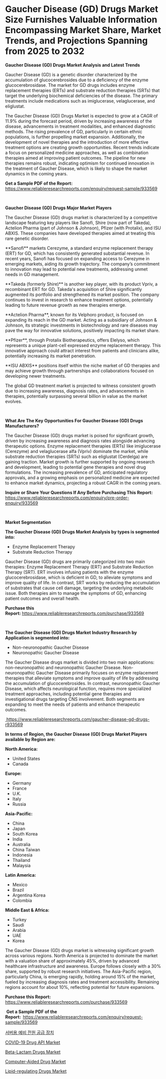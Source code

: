 <p><h1>Gaucher Disease (GD) Drugs Market Size Furnishes Valuable Information Encompassing Market Share, Market Trends, and Projections Spanning from 2025 to 2032</h1></p><p><strong>Gaucher Disease (GD) Drugs Market Analysis and Latest Trends</strong></p>
<p><p>Gaucher Disease (GD) is a genetic disorder characterized by the accumulation of glucocerebrosides due to a deficiency of the enzyme glucocerebrosidase. The market for GD drugs includes enzyme replacement therapies (ERTs) and substrate reduction therapies (SRTs) that target the underlying biochemical deficiencies of the disease. The primary treatments include medications such as imiglucerase, velaglucerase, and eliglustat.</p><p>The Gaucher Disease (GD) Drugs Market is expected to grow at a CAGR of 11.9% during the forecast period, driven by increasing awareness of the disease, advancements in treatment modalities, and enhanced diagnostic methods. The rising prevalence of GD, particularly in certain ethnic populations, is further propelling market expansion. Additionally, the development of novel therapies and the introduction of more effective treatment options are creating growth opportunities. Recent trends indicate a focus on personalized medicine approaches, as well as combination therapies aimed at improving patient outcomes. The pipeline for new therapies remains robust, indicating optimism for continued innovation in the treatment of Gaucher Disease, which is likely to shape the market dynamics in the coming years.</p></p>
<p><strong>Get a Sample PDF of the Report:&nbsp;</strong> <a href="https://www.reliableresearchreports.com/enquiry/request-sample/933569?utm_campaign=38&utm_medium=2&utm_source=Github&utm_content=ia&utm_term=09032025&utm_id=gaucher-disease-gd-drugs">https://www.reliableresearchreports.com/enquiry/request-sample/933569</a></p>
<p>&nbsp;</p>
<p><strong>Gaucher Disease (GD) Drugs Major Market Players</strong></p>
<p><p>The Gaucher Disease (GD) drugs market is characterized by a competitive landscape featuring key players like Sanofi, Shire (now part of Takeda), Actelion Pharma (part of Johnson & Johnson), Pfizer (with Protalix), and ISU ABXIS. These companies have developed therapies aimed at treating this rare genetic disorder.</p><p>**Sanofi** markets Cerezyme, a standard enzyme replacement therapy (ERT) for GD, which has consistently generated substantial revenue. In recent years, Sanofi has focused on expanding access to Cerezyme in emerging markets, aiding its growth trajectory. The company’s commitment to innovation may lead to potential new treatments, addressing unmet needs in GD management.</p><p>**Takeda (formerly Shire)** is another key player, with its product Vpriv, a recombinant ERT for GD. Takeda's acquisition of Shire significantly augmented its portfolio and strengthened its market position. The company continues to invest in research to enhance treatment options, potentially leading to future revenue growth as new therapies emerge.</p><p>**Actelion Pharma**, known for its Velphoro product, is focused on expanding its reach in the GD market. Acting as a subsidiary of Johnson & Johnson, its strategic investments in biotechnology and rare diseases may pave the way for innovative solutions, positively impacting its market share.</p><p>**Pfizer**, through Protalix Biotherapeutics, offers Elelyso, which represents a unique plant-cell expressed enzyme replacement therapy. This innovative approach could attract interest from patients and clinicians alike, potentially increasing its market penetration.</p><p>**ISU ABXIS** positions itself within the niche market of GD therapies and may achieve growth through partnerships and collaborations focused on developing newer treatments.</p><p>The global GD treatment market is projected to witness consistent growth due to increasing awareness, diagnosis rates, and advancements in therapies, potentially surpassing several billion in value as the market evolves.</p></p>
<p>&nbsp;</p>
<p><strong>What Are The Key Opportunities For Gaucher Disease (GD) Drugs Manufacturers?</strong></p>
<p><p>The Gaucher Disease (GD) drugs market is poised for significant growth, driven by increasing awareness and diagnosis rates alongside advancing therapeutic options. Enzyme replacement therapies (ERTs) like imiglucerase (Cerezyme) and velaglucerase alfa (Vpriv) dominate the market, while substrate reduction therapies (SRTs) such as eliglustat (Cerdelga) are gaining traction. Market growth is further supported by ongoing research and development, leading to potential gene therapies and novel drug formulations. The increasing prevalence of GD, anticipated regulatory approvals, and a growing emphasis on personalized medicine are expected to enhance market dynamics, projecting a robust CAGR in the coming years.</p></p>
<p><strong>Inquire or Share Your Questions If Any Before Purchasing This Report:</strong> <a href="https://www.reliableresearchreports.com/enquiry/pre-order-enquiry/933569?utm_campaign=38&utm_medium=2&utm_source=Github&utm_content=ia&utm_term=09032025&utm_id=gaucher-disease-gd-drugs">https://www.reliableresearchreports.com/enquiry/pre-order-enquiry/933569</a></p>
<p>&nbsp;</p>
<p><strong>Market Segmentation</strong></p>
<p><strong>The Gaucher Disease (GD) Drugs Market Analysis by types is segmented into:</strong></p>
<p><ul><li>Enzyme Replacement Therapy</li><li>Substrate Reduction Therapy</li></ul></p>
<p><p>Gaucher Disease (GD) drugs are primarily categorized into two main therapies: Enzyme Replacement Therapy (ERT) and Substrate Reduction Therapy (SRT). ERT involves infusing patients with the enzyme glucocerebrosidase, which is deficient in GD, to alleviate symptoms and improve quality of life. In contrast, SRT works by reducing the accumulation of substrates that cause cell damage, targeting the underlying metabolic issue. Both therapies aim to manage the symptoms of GD, enhancing patient outcomes and overall health.</p></p>
<p><strong>Purchase this Report:&nbsp;</strong><a href="https://www.reliableresearchreports.com/purchase/933569?utm_campaign=38&utm_medium=2&utm_source=Github&utm_content=ia&utm_term=09032025&utm_id=gaucher-disease-gd-drugs">https://www.reliableresearchreports.com/purchase/933569</a></p>
<p>&nbsp;</p>
<p><strong>The Gaucher Disease (GD) Drugs Market Industry Research by Application is segmented into:</strong></p>
<p><ul><li>Non-neuronopathic Gaucher Disease</li><li>Neuronopathic Gaucher Disease</li></ul></p>
<p><p>The Gaucher Disease drugs market is divided into two main applications: non-neuronopathic and neuronopathic Gaucher Disease. Non-neuronopathic Gaucher Disease primarily focuses on enzyme replacement therapies that alleviate symptoms and improve quality of life by addressing the accumulation of glucocerebrosides. In contrast, neuronopathic Gaucher Disease, which affects neurological function, requires more specialized treatment approaches, including potential gene therapies and investigational drugs targeting CNS involvement. Both segments are expanding to meet the needs of patients and enhance therapeutic outcomes.</p></p>
<p><a href="https://www.reliableresearchreports.com/gaucher-disease-gd-drugs-r933569?utm_campaign=38&utm_medium=2&utm_source=Github&utm_content=ia&utm_term=09032025&utm_id=gaucher-disease-gd-drugs">&nbsp;https://www.reliableresearchreports.com/gaucher-disease-gd-drugs-r933569</a></p>
<p><strong>In terms of Region, the Gaucher Disease (GD) Drugs Market Players available by Region are:</strong></p>
<p>
    <p> <strong> North America: </strong>
        <ul>
            <li>United States</li>
            <li>Canada</li>
        </ul>
        </p> 
    <p> <strong> Europe: </strong>
        <ul>
            <li>Germany</li>
            <li>France</li>
            <li>U.K.</li>
            <li>Italy</li>
            <li>Russia</li>
        </ul>
        </p> 
    <p> <strong> Asia-Pacific: </strong>
        <ul>
            <li>China</li>
            <li>Japan</li>
            <li>South Korea</li>
            <li>India</li>
            <li>Australia</li>
            <li>China Taiwan</li>
            <li>Indonesia</li>
            <li>Thailand</li>
            <li>Malaysia</li>
        </ul>
        </p> 
    <p> <strong> Latin America: </strong>
        <ul>
            <li>Mexico</li>
            <li>Brazil</li>
            <li>Argentina Korea</li>
            <li>Colombia</li>
        </ul>
        </p> 
    <p> <strong> Middle East & Africa: </strong>
        <ul>
            <li>Turkey</li>
            <li>Saudi</li>
            <li>Arabia</li>
            <li>UAE</li>
            <li>Korea</li>
        </ul>
    </p>
    </p>
<p><p>The Gaucher Disease (GD) drugs market is witnessing significant growth across various regions. North America is projected to dominate the market with a valuation share of approximately 45%, driven by advanced healthcare infrastructure and awareness. Europe follows closely with a 30% share, supported by robust research initiatives. The Asia-Pacific region, particularly China, is emerging rapidly, holding around 15% of the market, fueled by increasing diagnosis rates and treatment accessibility. Remaining regions account for about 10%, reflecting potential for future expansions.</p></p>
<p><strong>Purchase this Report: </strong><a href="https://www.reliableresearchreports.com/purchase/933569?utm_campaign=38&utm_medium=2&utm_source=Github&utm_content=ia&utm_term=09032025&utm_id=gaucher-disease-gd-drugs">https://www.reliableresearchreports.com/purchase/933569</a></p>
<p>&nbsp;<strong>Get a Sample PDF of the Report:&nbsp;&nbsp;</strong><a href="https://www.reliableresearchreports.com/enquiry/request-sample/933569?utm_campaign=38&utm_medium=2&utm_source=Github&utm_content=ia&utm_term=09032025&utm_id=gaucher-disease-gd-drugs">https://www.reliableresearchreports.com/enquiry/request-sample/933569</a></p>
<p><strong></strong></p>
<p><p><a href="https://github.com/laholand/Market-Research-Report-List-7/blob/main/500971542741.md?utm_campaign=38&utm_medium=2&utm_source=Github&utm_content=ia&utm_term=09032025&utm_id=gaucher-disease-gd-drugs">서버용 예비 전원 공급 장치</a></p><p><a href="https://github.com/rembaentin6f/Market-Research-Report-List-1/blob/main/covid-19-drug-api-market.md?utm_campaign=38&utm_medium=2&utm_source=Github&utm_content=ia&utm_term=09032025&utm_id=gaucher-disease-gd-drugs">COVID-19 Drug API Market</a></p><p><a href="https://github.com/dukawashviro/Market-Research-Report-List-1/blob/main/beta-lactam-drugs-market.md?utm_campaign=38&utm_medium=2&utm_source=Github&utm_content=ia&utm_term=09032025&utm_id=gaucher-disease-gd-drugs">Beta-Lactam Drugs Market</a></p><p><a href="https://github.com/timayuethem/Market-Research-Report-List-1/blob/main/computer-aided-drug-market.md?utm_campaign=38&utm_medium=2&utm_source=Github&utm_content=ia&utm_term=09032025&utm_id=gaucher-disease-gd-drugs">Computer-Aided Drug Market</a></p><p><a href="https://github.com/brabolyrah3h/Market-Research-Report-List-1/blob/main/lipid-regulating-drugs-market.md?utm_campaign=38&utm_medium=2&utm_source=Github&utm_content=ia&utm_term=09032025&utm_id=gaucher-disease-gd-drugs">Lipid-regulating Drugs Market</a></p></p>